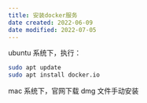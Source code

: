```yaml
---
title: 安装docker服务
date created: 2022-06-09
date modified: 2022-07-05
---
```


ubuntu 系统下，执行：

```bash
sudo apt update
sudo apt install docker.io
```

mac 系统下，官网下载 dmg 文件手动安装
